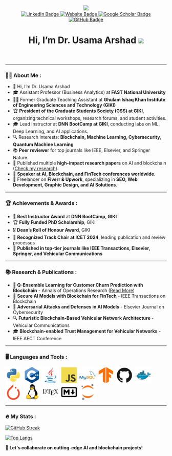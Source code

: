 <div id="header" align="center">
  <img src="https://media.giphy.com/media/RN8FdaB6T1bkkI5n4I/giphy.gif" width="100"/>
  <div id="badges">
    <a href="https://www.linkedin.com/in/usamajanjua9/">
      <img src="https://img.shields.io/badge/LinkedIn-blue?style=flat&logo=linkedin&logoColor=white" alt="LinkedIn Badge"/>
    </a>
    <a href="https://usamajanjua.com/">
      <img src="https://img.shields.io/badge/Website-grey?style=flat&logo=google-chrome&logoColor=white" alt="Website Badge"/>
    </a>
    <a href="https://scholar.google.com/citations?user=sFcSCYMAAAAJ&hl=en">
      <img src="https://img.shields.io/badge/Google%20Scholar-blue?style=flat&logo=google-scholar&logoColor=white" alt="Google Scholar Badge"/>
    </a>
    <a href="https://github.com/usamajanjua9">
      <img src="https://img.shields.io/badge/GitHub-black?style=flat&logo=github&logoColor=white" alt="GitHub Badge"/>
    </a>
  </div>
  <h1>
    <p> Hi, I’m Dr. Usama Arshad
      <img src="https://media.giphy.com/media/hvRJCLFzcasrR4ia7z/giphy.gif" width="30"/></p>
  </h1>
</div>

<img src="https://komarev.com/ghpvc/?username=usamajanjua9&style=flat-square&color=blue" alt=""/>

---
### :man_technologist: About Me :
- 👋 Hi, I’m Dr. Usama Arshad
- 🎓 Assistant Professor (Business Analytics) at **FAST National University**
- 👨‍🏫 Former Graduate Teaching Assistant at **Ghulam Ishaq Khan Institute of Engineering Sciences and Technology (GIKI)**
- 🏆 **President of the Graduate Students Society (GSS) at GIKI**, organizing technical workshops, research forums, and student activities.
- 🎓 Lead Instructor at **DNN BootCamp at GIKI**, conducting labs on ML, Deep Learning, and AI applications.
- 🔍 Research interests: **Blockchain, Machine Learning, Cybersecurity, Quantum Machine Learning**
- 📚 **Peer reviewer** for top journals like IEEE, Elsevier, and Springer Nature.
- 🔬 Published multiple **high-impact research papers** on AI and blockchain ([Check my research](https://scholar.google.com/citations?user=sFcSCYMAAAAJ&hl=en)).
- 🎤 **Speaker at AI, Blockchain, and FinTech conferences worldwide**.
- 🚀 Freelancer on **Fiverr & Upwork**, specializing in **SEO, Web Development, Graphic Design, and AI Solutions**.
---

### :trophy: Achievements & Awards :
- 🏅 **Best Instructor Award** at **DNN BootCamp, GIKI**
- 🏆 **Fully Funded PhD Scholarship**, GIKI
- 🎖 **Dean’s Roll of Honour Award**, GIKI
- 🏅 **Recognized Track Chair at ICET 2024**, leading publication and review processes
- 📜 **Published in top-tier journals like IEEE Transactions, Elsevier, Springer, and Vehicular Communications**
---

### :books: Research & Publications :
- 📖 **Q-Ensemble Learning for Customer Churn Prediction with Blockchain** - Annals of Operations Research ([Read More](https://scholar.google.com/citations?user=sFcSCYMAAAAJ&hl=en))
- 📘 **Secure AI Models with Blockchain for FinTech** - IEEE Transactions on Blockchain
- 📰 **Adversarial Attacks and Defenses in AI Models** - Elsevier Journal on Cybersecurity
- 🔍 **Futuristic Blockchain-Based Vehicular Network Architecture** - Vehicular Communications
- 🎓 **Blockchain-enabled Trust Management for Vehicular Networks** - IEEE AECT Conference
---

### :desktop_computer: Languages and Tools :
<div>
  <img src="https://github.com/devicons/devicon/blob/master/icons/python/python-original.svg" title="Python" alt="Python" width="50" height="50"/>&nbsp;
  <img src="https://github.com/devicons/devicon/blob/master/icons/cplusplus/cplusplus-original.svg" title="C++" alt="C++" width="50" height="50"/>&nbsp;
  <img src="https://github.com/devicons/devicon/blob/master/icons/java/java-original.svg" title="Java" alt="Java" width="50" height="50"/>&nbsp;
  <img src="https://github.com/devicons/devicon/blob/master/icons/javascript/javascript-original.svg" title="JavaScript" alt="JavaScript" width="50" height="50"/>&nbsp;
  <img src="https://github.com/devicons/devicon/blob/master/icons/mysql/mysql-original-wordmark.svg" title="MySQL" alt="MySQL" width="50" height="50"/>&nbsp;
  <img src="https://github.com/devicons/devicon/blob/master/icons/tensorflow/tensorflow-original.svg" title="TensorFlow" alt="TensorFlow" width="50" height="50"/>&nbsp;
  <img src="https://github.com/devicons/devicon/blob/master/icons/github/github-original.svg" title="GitHub" alt="GitHub" width="50" height="50"/>&nbsp;
  <img src="https://github.com/devicons/devicon/blob/master/icons/docker/docker-original.svg" title="Docker" alt="Docker" width="50" height="50"/>&nbsp;
  <img src="https://github.com/devicons/devicon/blob/master/icons/pytorch/pytorch-original.svg" title="PyTorch" alt="PyTorch" width="50" height="50"/>&nbsp;
  <img src="https://github.com/devicons/devicon/blob/master/icons/linux/linux-original.svg" title="Linux" alt="Linux" width="50" height="50"/>&nbsp;
  <img src="https://github.com/devicons/devicon/blob/master/icons/latex/latex-original.svg" title="LaTeX" alt="LaTeX" width="50" height="50"/>&nbsp;
  <img src="https://github.com/devicons/devicon/blob/master/icons/markdown/markdown-original.svg" title="Markdown" alt="Markdown" width="50" height="50"/>&nbsp;
  <img src="https://github.com/devicons/devicon/blob/master/icons/jupyter/jupyter-original.svg" title="Jupyter Notebook" alt="Jupyter" width="50" height="50"/>&nbsp;
</div>

---

### :fire: My Stats :
[![GitHub Streak](http://github-readme-streak-stats.herokuapp.com?user=usamajanjua9&theme=dark&background=000000)](https://git.io/streak-stats)

[![Top Langs](https://github-readme-stats.vercel.app/api/top-langs/?username=usamajanjua9&theme=dark&layout=compact&langs_count=10)](https://github.com/usamajanjua9/github-readme-stats)

🚀 **Let's collaborate on cutting-edge AI and blockchain projects!**
